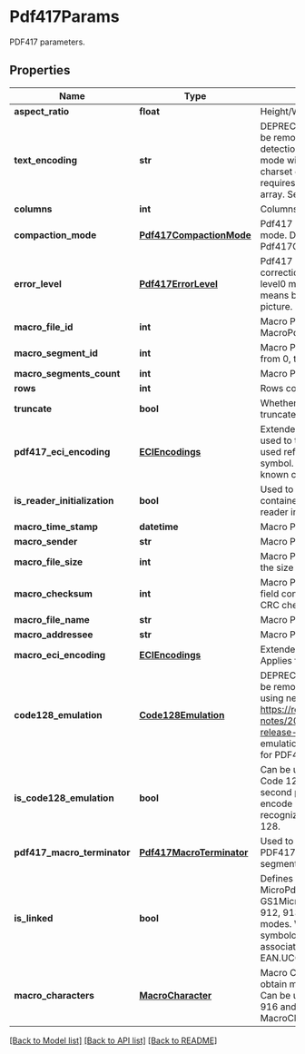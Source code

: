 # Pdf417Params

PDF417 parameters.

## Properties

Name | Type | Description | Notes
---- | ---- | ----------- | -----
**aspect_ratio** | **float** | Height/Width ratio of 2D BarCode module. | [optional] 
**text_encoding** | **str** | DEPRECATED: This property is obsolete and will be removed in future releases. Unicode symbols detection and encoding will be processed in Auto mode with Extended Channel Interpretation charset designator. Using of own encodings requires manual CodeText encoding into byte[] array.  Sets the encoding of codetext. | [optional] 
**columns** | **int** | Columns count. | [optional] 
**compaction_mode** | [**Pdf417CompactionMode**](Pdf417CompactionMode.md) | Pdf417 symbology type of BarCode&#39;s compaction mode. Default value: Pdf417CompactionMode.Auto. | [optional] 
**error_level** | [**Pdf417ErrorLevel**](Pdf417ErrorLevel.md) | Pdf417 symbology type of BarCode&#39;s error correction level ranging from level0 to level8, level0 means no error correction info, level8 means best error correction which means a larger picture. | [optional] 
**macro_file_id** | **int** | Macro Pdf417 barcode&#39;s file ID. Used for MacroPdf417. | [optional] 
**macro_segment_id** | **int** | Macro Pdf417 barcode&#39;s segment ID, which starts from 0, to MacroSegmentsCount - 1. | [optional] 
**macro_segments_count** | **int** | Macro Pdf417 barcode segments count. | [optional] 
**rows** | **int** | Rows count. | [optional] 
**truncate** | **bool** | Whether Pdf417 symbology type of BarCode is truncated (to reduce space). | [optional] 
**pdf417_eci_encoding** | [**ECIEncodings**](ECIEncodings.md) | Extended Channel Interpretation Identifiers. It is used to tell the barcode reader details about the used references for encoding the data in the symbol. Current implementation consists all well known charset encodings. | [optional] 
**is_reader_initialization** | **bool** | Used to instruct the reader to interpret the data contained within the symbol as programming for reader initialization | [optional] 
**macro_time_stamp** | **datetime** | Macro Pdf417 barcode time stamp | [optional] 
**macro_sender** | **str** | Macro Pdf417 barcode sender name | [optional] 
**macro_file_size** | **int** | Macro Pdf417 file size. The file size field contains the size in bytes of the entire source file | [optional] 
**macro_checksum** | **int** | Macro Pdf417 barcode checksum. The checksum field contains the value of the 16-bit (2 bytes) CRC checksum using the CCITT-16 polynomial | [optional] 
**macro_file_name** | **str** | Macro Pdf417 barcode file name | [optional] 
**macro_addressee** | **str** | Macro Pdf417 barcode addressee name | [optional] 
**macro_eci_encoding** | [**ECIEncodings**](ECIEncodings.md) | Extended Channel Interpretation Identifiers. Applies for Macro PDF417 text fields. | [optional] 
**code128_emulation** | [**Code128Emulation**](Code128Emulation.md) | DEPRECATED: This property is obsolete and will be removed in future releases. See samples of using new parameters on https://releases.aspose.com/barcode/net/release-notes/2023/aspose-barcode-for-net-23-10-release-notes/ Function codeword for Code 128 emulation. Applied for MicroPDF417 only. Ignored for PDF417 and MacroPDF417 barcodes. | [optional] 
**is_code128_emulation** | **bool** | Can be used only with MicroPdf417 and encodes Code 128 emulation modes. Can encode FNC1 in second position modes 908 and 909, also can encode 910 and 911 which just indicate that recognized MicroPdf417 can be interpret as Code 128. | [optional] 
**pdf417_macro_terminator** | [**Pdf417MacroTerminator**](Pdf417MacroTerminator.md) | Used to tell the encoder whether to add Macro PDF417 Terminator (codeword 922) to the segment. Applied only for Macro PDF417. | [optional] 
**is_linked** | **bool** | Defines linked modes with GS1MicroPdf417, MicroPdf417 and Pdf417 barcodes. With GS1MicroPdf417 symbology encodes 906, 907, 912, 913, 914, 915 “Linked” UCC/EAN-128 modes. With MicroPdf417 and Pdf417 symbologies encodes 918 linkage flag to associated linear component other than an EAN.UCC. | [optional] 
**macro_characters** | [**MacroCharacter**](MacroCharacter.md) | Macro Characters 05 and 06 values are used to obtain more compact encoding in special modes. Can be used only with MicroPdf417 and encodes 916 and 917 MicroPdf417 modes. Default value: MacroCharacters.None. | [optional] 

[[Back to Model list]](../README.md#documentation-for-models) [[Back to API list]](../README.md#documentation-for-api-endpoints) [[Back to README]](../README.md)
